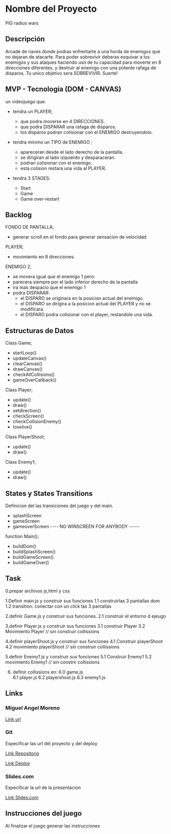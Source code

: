 # Nombre del Proyecto
PIG radius wars
## Descripción
 Arcade de naves donde podras enfrentarte a una horda de enemigos que no dejaran de atacarte.
 Para poder sobrevivir deberas esquivar a los enemigos y sus ataques haciendo uso de tu capacidad para moverte en 8 direcciones diferentes, y destruir al enemigo con una potente rafaga de disparos. 
 Tu unico objetivo sera SOBREVIVIR.
 Suerte!
## MVP - Tecnología (DOM - CANVAS)

 un videojuego que:
 - tendra un PLAYER;
    - que podra moverse en 4 DIRECCIONES. 
    - que podra DISPARAR una rafaga de disparos.
    - los disparos podran colisionar con el ENEMIGO destruyendolo.
- tendra minimo un TIPO de ENEMIGO ;
    - apareceran desde el lado derecho de la pantalla.
    - se dirigiran al lado izquierdo y desparaceran.
    - podran colisionar con el enemigo.
    - esta colision restara una vida al PLAYER.

- tendra 3 STAGES:
    - Start
    - Game
    - Game over-restart

## Backlog

FONDO DE PANTALLA;
- generar scroll en el fondo para generar sensacion de velocidad

PLAYER;
- movimiento en 8 direcciones.

ENEMIGO 2;
- se movera igual que el enemigo 1 pero:
- parecera siempre por el lado inferior derecho de la pantalla
- ira mas despacio que el enemigo 1
- podra DISPARAR:
    - el DISPARO se originara en la posicion actual del enemigo.
    - el DISPARO se dirigira a la posicion actual del PLAYER y no se modificara.
    - el DISPARO podra colisionar con el player, restandole una vida.


## Estructuras de Datos


Class Game;
- startLoop()
- updateCanvas()
- clearCanvas()
- drawCanvas()
- checkAllCollisions()
- gameOverCallback()

Class Player;
- update()
- draw()
- setdirection()
- checkScreen()
- checkCollisionEnemy()
- loselive()

Class PlayerShoot;
- update()
- draw()

Class Enemy1;
- update()
- draw()


## States y States Transitions

Definicion del las transiciones del juego y del main.

- splashScreen
- gameScreen
- gameoverScreen
---- NO WINSCREEN FOR ANYBODY -----

 function Main();
- buildDom()
- buildSplashScreen()
- buildGameScreen()
- buildGameOver()

## Task

0.prepar archivos js,html y css

1.Definir main.js y construir sus funciones
1.1 construirlas 3 pantallas dom
1.2 transition: conectar con un click las 3 pantallas

2.definir Game.js y construir sus funciones.
2.1 construir el entorno d ejeugo

3.definir Player.js y construir sus funciones
3.1 construir Player
3.2 Movimiento Player
// sin construir collissions

4.definir playerShoot.js y construir sus funciones
4.1 Construir playerShoot
4.2 movimiento playerShoot
// sin construir collissions 

5.definir Enemy1.js y construir sus funciones
5.1 Construir Enemy1
5.2 movimiento Enemy1
// sin constrir collissions

6. definir collissions en:
  6.0 game.js   
  6.1 player.js
  6.2 playershoot.js
  6.3 enemy1.js




## Links

### Miguel Angel Moreno

[Link url](www.linkedin.com/in/miguel-angel-moreno-architect)

### Git

Especificar las url del proyecto y del deploy

[Link Repositorio](https://github.com/MiguelMorenoGit/Ironhack-Module1-GameProject)

[Link Deploy](http://github.com)

### Slides.com

Especificar la url de la presentacion

[Link Slides.com](http://slides.com)

## Instrucciones del juego 

Al finalizar el juego generar las instrucciones



